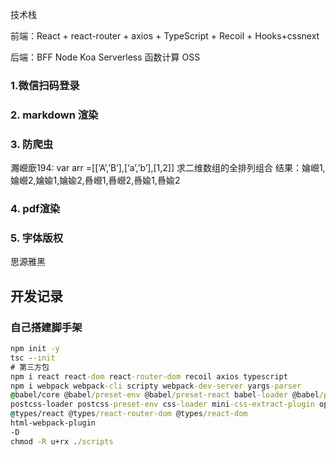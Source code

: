 技术栈

前端：React + react-router + axios + TypeScript + Recoil + Hooks+cssnext

后端：BFF Node Koa Serverless 函数计算  OSS

### 1.微信扫码登录

### 2. markdown 渲染

### 3. 防爬虫

瀃巆廞194: var arr =[[‘A’,’B’],[‘a’,’b’],[1,2]] 求二维数组的全排列组合 结果：婨巆1,婨巆2,婨婾1,婨婾2,噕巆1,噕巆2,噕婾1,噕婾2

### 4. pdf渲染

### 5. 字体版权

思源雅黑

## 开发记录

### 自己搭建脚手架

```cmd
npm init -y
tsc --init
# 第三方包
npm i react react-dom react-router-dom recoil axios typescript
npm i webpack webpack-cli scripty webpack-dev-server yargs-parser 
@babel/core @babel/preset-env @babel/preset-react babel-loader @babel/preset-typescript
postcss-loader postcss-preset-env css-loader mini-css-extract-plugin optimize-css-assets-webpack-plugin clean-webpack-plugin cssnano
@types/react @types/react-router-dom @types/react-dom
html-webpack-plugin
-D
chmod -R u+rx ./scripts
```

